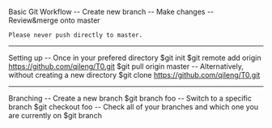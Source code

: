 Basic Git Workflow
	-- Create new branch
	-- Make changes
	-- Review&merge onto master

	Please never push directly to master.
-------------------------------------------------
Setting up
	-- Once in your prefered directory
	$git init
	$git remote add origin https://github.com/qileng/T0.git
	$git pull origin master
	-- Alternatively, without creating a new directory
	$git clone https://github.com/qileng/T0.git

-------------------------------------------------
Branching
	-- Create a new branch
	$git branch foo
	-- Switch to a specific branch
	$git checkout foo
	-- Check all of your branches and which one you are currently on
	$git branch
